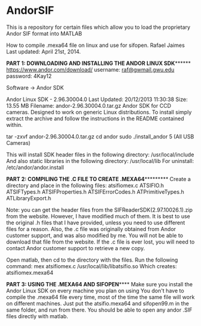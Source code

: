 # AndorSIF
This is a repository for certain files which allow you to load the proprietary Andor SIF format into MATLAB

How to compile .mexa64 file on linux and use for sifopen.
Rafael Jaimes
Last updated: April 21st, 2014.

********PART 1: DOWNLOADING AND INSTALLING THE ANDOR LINUX SDK**************
https://www.andor.com/download/
username: raf@gwmail.gwu.edu
password: 4Kay12

Software -> Andor SDK

Andor Linux SDK - 2.96.30004.0 
Last Updated: 20/12/2013 11:30:38
Size: 13.55 MB
Filename: andor-2.96.30004.0.tar.gz
Andor SDK for CCD cameras. Designed to work on generic Linux distributions. 
To install simply extract the archive and follow the instructions in the README contained within. 

tar -zxvf andor-2.96.30004.0.tar.gz
cd andor
sudo ./install_andor
5 (All USB Cameras)

This will install SDK header files in the following directory:
/usr/local/include
And also static libraries in the following directory:
/usr/local/lib
For uninstall:
/etc/andor/andor.install

********PART 2: COMPILING THE .C FILE TO CREATE .MEXA64*****************
Create a directory and place in the following files:
atsifiomex.c
ATSIFIO.h
ATSIFTypes.h
ATSIFProperties.h
ATSIFErrorCodes.h
ATPrimitiveTypes.h
ATLibraryExport.h

Note: you can get the header files from the SIFReaderSDK(2.97.10026.1).zip from the website.
However, I have modified much of them. It is best to use the original .h files that I have provided,
unless you need to use different files for a reason. Also, the .c file was originally obtained from
Andor customer support, and was also modified by me. You will not be able to download that file from
the website. If the .c file is ever lost, you will need to contact Andor customer support to retrieve
a new copy.

Open matlab, then cd to the directory with the files.
Run the following command:
mex atsifiomex.c /usr/local/lib/libatsifio.so
Which creates:
atsifiomex.mexa64

**********PART 3: USING THE .MEXA64 AND SIFOPEN**************
Make sure you install the Andor Linux SDK on every machine you plan on using
You don't have to compile the .mexa64 file every time, most of the time the same file will
work on different machines.
Just put the atsifio.mexa64 and sifopen99.m in the same folder, and run from there.
You should be able to open any andor .SIF files directly with matlab.
